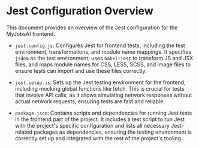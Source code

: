 # Jest Configuration Overview

This document provides an overview of the Jest configuration for the MyJobsAI frontend.

- `jest.config.js`: Configures Jest for frontend tests, including the test environment, transformations, and module name mappings. It specifies `jsdom` as the test environment, uses `babel-jest` to transform JS and JSX files, and maps module names for CSS, LESS, SCSS, and image files to ensure tests can import and use these files correctly.

- `jest.setup.js`: Sets up the Jest testing environment for the frontend, including mocking global functions like fetch. This is crucial for tests that involve API calls, as it allows simulating network responses without actual network requests, ensuring tests are fast and reliable.

- `package.json`: Contains scripts and dependencies for running Jest tests in the frontend part of the project. It includes a test script to run Jest with the project's specific configuration and lists all necessary Jest-related packages as dependencies, ensuring the testing environment is correctly set up and integrated with the rest of the project's tooling.
